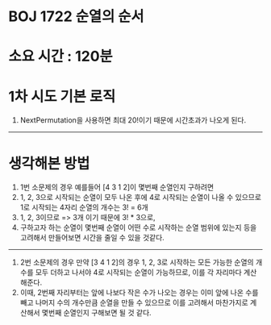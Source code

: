 # BOJ 1722 순열의 순서
# 소요 시간 : 120분
# 1차 시도 기본 로직
1. NextPermutation을 사용하면 최대 20!이기 때문에 시간초과가 나오게 된다.
-------------
# 생각해본 방법
1. 1번 소문제의 경우 예를들어 [4 3 1 2]이 몇번째 순열인지 구하려면
2. 1, 2, 3으로 시작되는 순열이 모두 나온 후에 4로 시작되는 순열이 나올 수 있으므로 1로 시작되는 4자리 순열의 개수는 3! = 6개
3. 1, 2, 3이므로 => 3개 이기 때문에 3! * 3으로, 
4. 구하고자 하는 순열이 몇번째 순열이 어떤 수로 시작하는 순열 범위에 있는지 등을 고려해서 만들어보면 시간을 줄일 수 있을 것같다.
-------------
1. 2번 소문제의 경우 만약 [3 4 1 2]의 경우 1, 2, 3로 시작하는 모든 가능한 순열의 개수를 모두 더하고 나서야 4로 시작되는 순열이 가능하므로, 이를 각 자리마다 계산 해준다.
2. 이때, 2번째 자리부터는 앞에 나보다 작은 수가 나오는 경우는 이미 앞에 나온 수를 빼고 나머지 수의 개수만큼 순열을 만들 수 있으므로 이를 고려해서 마찬가지로 계산해서 몇번째 순열인지 구해보면 될 것 같다.